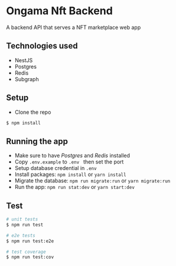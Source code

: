 # Ongama Nft Backend

A backend API that serves a NFT marketplace web app

## Technologies used

- NestJS
- Postgres
- Redis
- Subgraph

## Setup

- Clone the repo

```bash
$ npm install
```

## Running the app

- Make sure to have _Postgres_ and _Redis_ installed
- Copy `.env.example` to `.env ` then set the port
- Setup database credential in `.env`
- Install packages: `npm install` or `yarn install`
- Migrate the database: `npm run migrate:run` or `yarn migrate:run`
- Run the app: `npm run stat:dev` or `yarn start:dev`

## Test

```bash
# unit tests
$ npm run test

# e2e tests
$ npm run test:e2e

# test coverage
$ npm run test:cov
```
